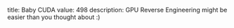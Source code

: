 title: Baby CUDA
value: 498
description: GPU Reverse Engineering might be easier than you thought about :)